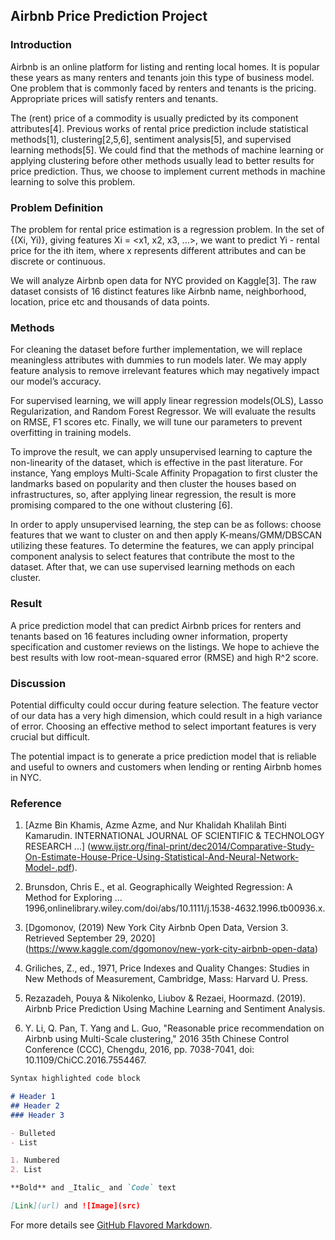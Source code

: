## Airbnb Price Prediction Project 


### Introduction

Airbnb is an online platform for listing and renting local homes. It is popular these years as many renters and tenants join this type of business model. One problem that is commonly faced by renters and tenants is the pricing. Appropriate prices will satisfy renters and tenants. 

The (rent) price of a commodity is usually predicted by its component attributes[4]. Previous works of rental price prediction include statistical methods[1], clustering[2,5,6], sentiment analysis[5], and supervised learning methods[5]. We could find that the methods of machine learning or applying clustering before other methods usually lead to better results for price prediction. Thus, we choose to implement current methods in machine learning to solve this problem. 


### Problem Definition

The problem for rental price estimation is a regression problem. In the set of {(Xi, Yi)}, giving features Xi = <x1, x2, x3, ...>, we want to predict Yi - rental price for the ith item, where x represents different attributes and can be discrete or continuous.

We will analyze Airbnb open data for NYC provided on Kaggle[3]. The raw dataset consists of 16 distinct features like Airbnb name, neighborhood, location, price etc and thousands of data points.


### Methods

For cleaning the dataset before further implementation, we will replace meaningless attributes with dummies to run models later. We may apply feature analysis to remove irrelevant features which may negatively impact our model’s accuracy.

For supervised learning, we will apply linear regression models(OLS), Lasso Regularization, and Random Forest Regressor. We will evaluate the results on RMSE, F1 scores etc. Finally, we will tune our parameters to prevent overfitting in training models.

To improve the result, we can apply unsupervised learning to capture the non-linearity of the dataset, which is effective in the past literature. For instance, Yang employs Multi-Scale Affinity Propagation to first cluster the landmarks based on popularity and then cluster the houses based on infrastructures, so, after applying linear regression, the result is more promising compared to the one without clustering [6]. 

In order to apply unsupervised learning, the step can be as follows: choose features that we want to cluster on and then apply K-means/GMM/DBSCAN utilizing these features. To determine the features, we can apply principal component analysis to select features that contribute the most to the dataset. After that, we can use supervised learning methods on each cluster.


### Result

A price prediction model that can predict Airbnb prices for renters and tenants based on 16 features including owner information, property specification and customer reviews on the listings. We hope to achieve the best results with low root-mean-squared error (RMSE) and high R^2 score.


### Discussion

Potential difficulty could occur during feature selection. The feature vector of our data has a very high dimension, which could result in a high variance of error. Choosing an effective method to select important features is very crucial but difficult. 

The potential impact is to generate a price prediction model that is reliable and useful to owners and customers when lending or renting Airbnb homes in NYC. 


### Reference 

1. [Azme Bin Khamis, Azme Azme, and Nur Khalidah Khalilah Binti Kamarudin. INTERNATIONAL JOURNAL OF SCIENTIFIC & TECHNOLOGY RESEARCH ...] (www.ijstr.org/final-print/dec2014/Comparative-Study-On-Estimate-House-Price-Using-Statistical-And-Neural-Network-Model-.pdf).

2. Brunsdon, Chris E., et al. Geographically Weighted Regression: A Method for Exploring ... 1996,onlinelibrary.wiley.com/doi/abs/10.1111/j.1538-4632.1996.tb00936.x.

3. [Dgomonov, (2019) New York City Airbnb Open Data, Version 3. Retrieved September 29, 2020] (https://www.kaggle.com/dgomonov/new-york-city-airbnb-open-data)

4. Griliches, Z., ed., 1971, Price Indexes and Quality Changes: Studies in New Methods of Measurement, Cambridge, Mass: Harvard U. Press.

5. Rezazadeh, Pouya & Nikolenko, Liubov & Rezaei, Hoormazd. (2019). Airbnb Price Prediction Using Machine Learning and Sentiment Analysis. 

6. Y. Li, Q. Pan, T. Yang and L. Guo, "Reasonable price recommendation on Airbnb using Multi-Scale clustering," 2016 35th Chinese Control Conference (CCC), Chengdu, 2016, pp. 7038-7041, doi: 10.1109/ChiCC.2016.7554467.


```markdown
Syntax highlighted code block

# Header 1
## Header 2
### Header 3

- Bulleted
- List

1. Numbered
2. List

**Bold** and _Italic_ and `Code` text

[Link](url) and ![Image](src)
```

For more details see [GitHub Flavored Markdown](https://guides.github.com/features/mastering-markdown/).
